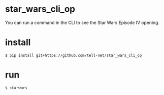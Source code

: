 # star_wars_cli_op
You can run a command in the CLI to see the Star Wars Episode IV opening.

# install
```
$ pip install git+https://github.com/tell-net/star_wars_cli_op
```

# run
```
$ starwars
```